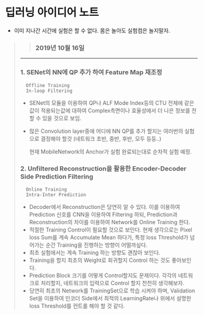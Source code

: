 딥러닝 아이디어 노트
=============
- 이미 지나간 시간에 실험은 할 수 없다. 몸은 놀아도 실험컴은 놀지말자.
>
>
>>### 2019년 10월 16일 
> - - -
>### 1. SENet의 NN에 QP 추가 하여 Feature Map 재조정
>       Offline Training
>       In-loop Filtering
>   * SENet의 모듈을 이용하여 QP나 ALF Mode Index등의 CTU 전체에 같은 값이 적용되는값에 대하여 Complex측면이나 효율성에서 더 나은 정보를 전할 수 있을 것으로 보임.
>   * 많은 Convolution layer중에 어디에 NN QP를 추가 할지는 여러번의 실험으로 결정해야 할것 (네트워크 초반, 중반, 후반, 모두 등등..)
>   
>
>       현재 MobileNetwork의 Anchor가 실험 완료되는대로 순차적 실험 예정. 
>
>### 2. Unfiltered Reconstruction을 활용한 Encoder-Decoder Side Prediction Filtering
>       Online Training
>       Intra-Inter Prediction
>   * Decoder에서 Reconstruction은 당연히 알 수 있다. 이를 이용하여 Prediction 신호를 CNN을 이용하여 Filtering 하되, Prediction과 Reconstruction의 차이를 이용하여 Network를 Online Training 한다.
>   * 적절한 Training Control이 필요할 것으로 보인다. 현재 생각으로는 Pixel loss Sum를 계속 Accumulate Mean 하다가, 특정 loss Threshold가 넘어가는 순간 Training을 진행하는 방향이 어떨까싶다.
>   * 최초 실험에서는 계속 Training 하는 방향도 괜찮아 보인다.
>   * Training을 할지 최초의 Weight로 회귀할지 Control 하는 것도 좋아보인다. 
>   * Prediction Block 크기를 어떻게 Control할지도 문제이다. 각각의 네트워크로 처리할지, 네트워크의 입력으로 Control 할지 천천히 생각해보자.
>   * 당연히 최초의 Network를 TrainingSet으로 학습 시켜야 하며, Validation Set을 이용하여 인코더 Side에서 최적의 LearningRate나 위에서 설명한 loss Threshold를 컨트롤 해야 할 것 같다.
>